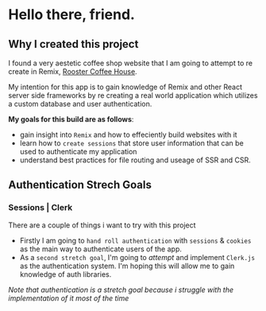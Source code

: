 # Hello there, friend.

## Why I created this project

I found a very aestetic coffee shop website that I am going to attempt to re create in Remix, [Rooster Coffee House](https://roostercoffeehouse.com/). 

My intention for this app is to gain knowledge of Remix and other React server side frameworks by re creating a real world application which utilizes a custom database and user authentication.

**My goals for this build are as follows**: 
  * gain insight into `Remix` and how to effeciently build websites with it
  * learn how to `create sessions` that store user information that can be used to authenticate my application
  * understand best practices for file routing and useage of SSR and CSR.


## Authentication Strech Goals

### Sessions | Clerk

There are a couple of things i want to try with this project 

* Firstly I am going to `hand roll authentication` with `sessions` & `cookies` as the main way to  authenticate users of the app.
* As a `second stretch goal`, I'm going to *attempt* and implement `Clerk.js` as the authentication system. I'm hoping this will allow me to gain knowledge of auth libraries.

*Note that authentication is a stretch goal because i struggle with the implementation of it most of the time*
